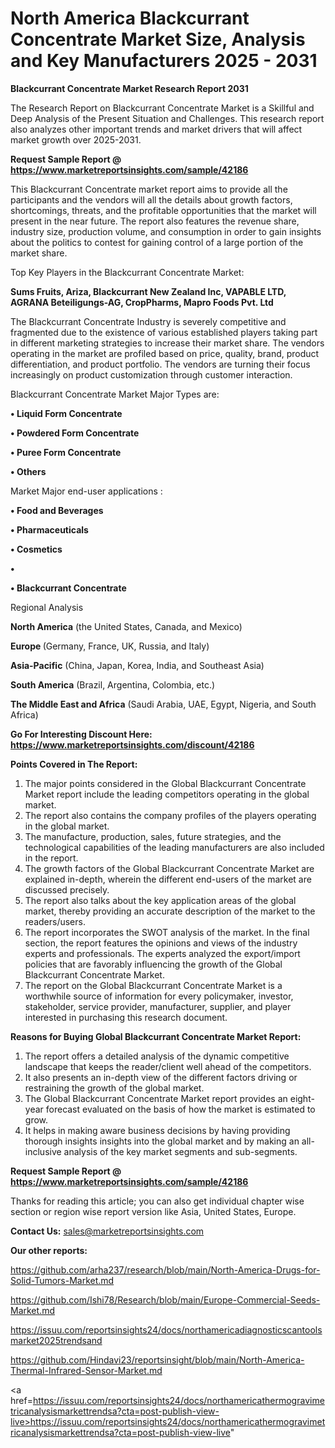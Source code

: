 # North America Blackcurrant Concentrate Market Size, Analysis and Key Manufacturers 2025 - 2031

<strong>Blackcurrant Concentrate Market Research Report 2031</strong>

The Research Report on Blackcurrant Concentrate Market is a Skillful and Deep Analysis of the Present Situation and Challenges. This research report also analyzes other important trends and market drivers that will affect market growth over 2025-2031.

<strong>Request Sample Report @ <a href=https://www.marketreportsinsights.com/sample/42186>https://www.marketreportsinsights.com/sample/42186</a></strong>

This Blackcurrant Concentrate market report aims to provide all the participants and the vendors will all the details about growth factors, shortcomings, threats, and the profitable opportunities that the market will present in the near future. The report also features the revenue share, industry size, production volume, and consumption in order to gain insights about the politics to contest for gaining control of a large portion of the market share.

Top Key Players in the Blackcurrant Concentrate Market:

<strong>Sums Fruits, Ariza, Blackcurrant New Zealand Inc, VAPABLE LTD, AGRANA Beteiligungs-AG, CropPharms, Mapro Foods Pvt. Ltd</strong>

The Blackcurrant Concentrate Industry is severely competitive and fragmented due to the existence of various established players taking part in different marketing strategies to increase their market share. The vendors operating in the market are profiled based on price, quality, brand, product differentiation, and product portfolio. The vendors are turning their focus increasingly on product customization through customer interaction.

Blackcurrant Concentrate Market Major Types are:

<strong>•  Liquid Form Concentrate

•  Powdered Form Concentrate

•  Puree Form Concentrate

•  Others</strong>

Market Major end-user applications :

<strong>•  Food and Beverages

•  Pharmaceuticals

•  Cosmetics

•  

•  Blackcurrant Concentrate</strong>

Regional Analysis

</u><strong><b>North America</b></strong> (the United States, Canada, and Mexico)

<strong><b>Europe </b></strong>(Germany, France, UK, Russia, and Italy)

<strong><b>Asia-Pacific</b></strong> (China, Japan, Korea, India, and Southeast Asia)

<strong><b>South America</b></strong> (Brazil, Argentina, Colombia, etc.)

<strong><b>The Middle East and Africa</b></strong> (Saudi Arabia, UAE, Egypt, Nigeria, and South Africa)

<strong>Go For Interesting Discount Here: <a href=https://www.marketreportsinsights.com/discount/42186>https://www.marketreportsinsights.com/discount/42186</a></strong>

<strong>Points Covered in The Report:</strong>
<ol>
  <li>The major points considered in the Global Blackcurrant Concentrate Market report include the leading competitors operating in the global market.</li>
  <li>The report also contains the company profiles of the players operating in the global market.</li>
  <li>The manufacture, production, sales, future strategies, and the technological capabilities of the leading manufacturers are also included in the report.</li>
  <li>The growth factors of the Global Blackcurrant Concentrate Market are explained in-depth, wherein the different end-users of the market are discussed precisely.</li>
  <li>The report also talks about the key application areas of the global market, thereby providing an accurate description of the market to the readers/users.</li>
  <li>The report incorporates the SWOT analysis of the market. In the final section, the report features the opinions and views of the industry experts and professionals. The experts analyzed the export/import policies that are favorably influencing the growth of the Global Blackcurrant Concentrate Market.</li>
  <li>The report on the Global Blackcurrant Concentrate Market is a worthwhile source of information for every policymaker, investor, stakeholder, service provider, manufacturer, supplier, and player interested in purchasing this research document.</li>
</ol>
<strong>Reasons for Buying Global Blackcurrant Concentrate Market Report:</strong>

<ol>
  <li>The report offers a detailed analysis of the dynamic competitive landscape that keeps the reader/client well ahead of the competitors.</li>
  <li>It also presents an in-depth view of the different factors driving or restraining the growth of the global market.</li>
  <li>The Global Blackcurrant Concentrate Market report provides an eight-year forecast evaluated on the basis of how the market is estimated to grow.</li>
  <li>It helps in making aware business decisions by having providing thorough insights insights into the global market and by making an all-inclusive analysis of the key market segments and sub-segments.</li>
</ol>
<strong>Request Sample Report @ <a href=https://www.marketreportsinsights.com/sample/42186>https://www.marketreportsinsights.com/sample/42186</a></strong>


Thanks for reading this article; you can also get individual chapter wise section or region wise report version like Asia, United States, Europe.

<strong>Contact Us:</strong>
sales@marketreportsinsights.com

<strong>Our other reports:</strong>

<a href=https://github.com/arha237/research/blob/main/North-America-Drugs-for-Solid-Tumors-Market.md>https://github.com/arha237/research/blob/main/North-America-Drugs-for-Solid-Tumors-Market.md</a>

<a href=https://github.com/Ishi78/Research/blob/main/Europe-Commercial-Seeds-Market.md>https://github.com/Ishi78/Research/blob/main/Europe-Commercial-Seeds-Market.md</a>

<a href=https://issuu.com/reportsinsights24/docs/northamericadiagnosticscantoolsmarket2025trendsand>https://issuu.com/reportsinsights24/docs/northamericadiagnosticscantoolsmarket2025trendsand</a>

<a href=https://github.com/Hindavi23/reportsinsight/blob/main/North-America-Thermal-Infrared-Sensor-Market.md>https://github.com/Hindavi23/reportsinsight/blob/main/North-America-Thermal-Infrared-Sensor-Market.md</a>

<a href=https://issuu.com/reportsinsights24/docs/northamericathermogravimetricanalysismarkettrendsa?cta=post-publish-view-live>https://issuu.com/reportsinsights24/docs/northamericathermogravimetricanalysismarkettrendsa?cta=post-publish-view-live</a>"
